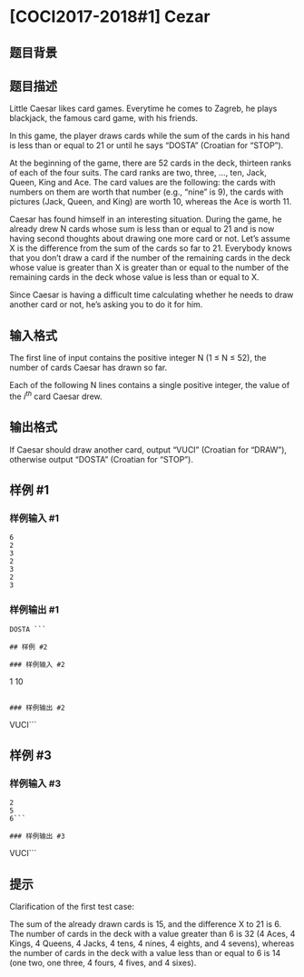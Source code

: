 # [COCI2017-2018#1] Cezar

## 题目背景



## 题目描述

Little Caesar likes card games. Everytime he comes to Zagreb, he plays blackjack, the famous card game, with his friends.

In this game, the player draws cards while the sum of the cards in his hand is less than or equal to 21 or until he says “DOSTA” (Croatian for “STOP”).

At the beginning of the game, there are 52 cards in the deck, thirteen ranks of each of the four suits. The card ranks are two, three, …, ten, Jack, Queen, King and Ace. The card values are the following: the cards with numbers on them are worth that number (e.g., “nine” is 9), the cards with pictures (Jack, Queen, and King) are worth 10, whereas the Ace is worth 11.

Caesar has found himself in an interesting situation. During the game, he already drew N cards whose sum is less than or equal to 21 and is now having second thoughts about drawing one more card or not. Let’s assume X is the difference from the sum of the cards so
far to 21. Everybody knows that you don’t draw a card if the number of the remaining cards in the deck whose value is greater than X is greater than or equal to the number of the remaining cards in the deck whose value is less than or equal to X.

Since Caesar is having a difficult time calculating whether he needs to draw another card or not, he’s asking you to do it for him.


## 输入格式

The first line of input contains the positive integer N (1 ≤ N ≤ 52), the number of cards Caesar has drawn so far.

Each of the following N lines contains a single positive integer, the value of the $i^{th}$ card Caesar drew.

## 输出格式

If Caesar should draw another card, output “VUCI” (Croatian for “DRAW”), otherwise output “DOSTA” (Croatian for “STOP”).

## 样例 #1

### 样例输入 #1
```
6
2
3
2
3
2
3
```

### 样例输出 #1

```
DOSTA ```

## 样例 #2

### 样例输入 #2
```
1
10
```

### 样例输出 #2

```
VUCI```

## 样例 #3

### 样例输入 #3
```
2
5
6```

### 样例输出 #3

```
VUCI```

## 提示

Clarification​ ​of​ ​the​ ​first​ ​test​ ​case:

The sum of the already drawn cards is 15, and the difference X to 21 is 6. The number of cards in the
deck with a value greater than 6 is 32 (4 Aces, 4 Kings, 4 Queens, 4 Jacks, 4 tens, 4 nines, 4 eights, and 4 sevens), whereas the number of cards in the deck with a value less than or equal to 6 is 14 (one two, one three, 4 fours, 4 fives, and 4 sixes).
